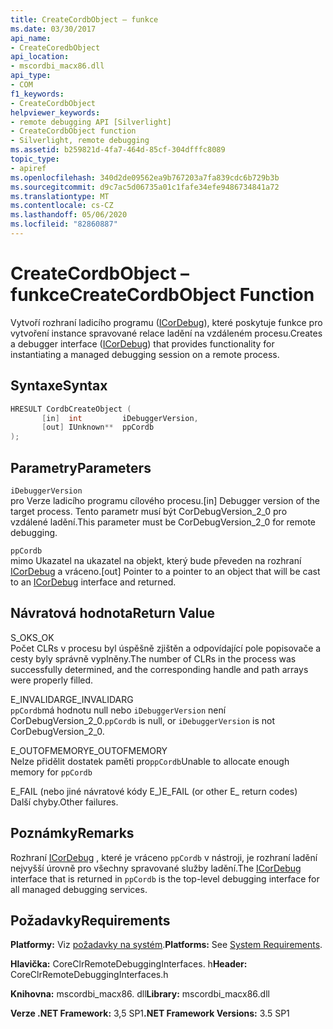 ```yaml
---
title: CreateCordbObject – funkce
ms.date: 03/30/2017
api_name:
- CreateCoredbObject
api_location:
- mscordbi_macx86.dll
api_type:
- COM
f1_keywords:
- CreateCordbObject
helpviewer_keywords:
- remote debugging API [Silverlight]
- CreateCordbObject function
- Silverlight, remote debugging
ms.assetid: b259821d-4fa7-464d-85cf-304dfffc8089
topic_type:
- apiref
ms.openlocfilehash: 340d2de09562ea9b767203a7fa839cdc6b729b3b
ms.sourcegitcommit: d9c7ac5d06735a01c1fafe34efe9486734841a72
ms.translationtype: MT
ms.contentlocale: cs-CZ
ms.lasthandoff: 05/06/2020
ms.locfileid: "82860887"
---
```

# <a name="createcordbobject-function"></a><span data-ttu-id="3f7b4-102">CreateCordbObject – funkce</span><span class="sxs-lookup"><span data-stu-id="3f7b4-102">CreateCordbObject Function</span></span>
<span data-ttu-id="3f7b4-103">Vytvoří rozhraní ladicího programu ([ICorDebug](icordebug-interface.md)), které poskytuje funkce pro vytvoření instance spravované relace ladění na vzdáleném procesu.</span><span class="sxs-lookup"><span data-stu-id="3f7b4-103">Creates a debugger interface ([ICorDebug](icordebug-interface.md)) that provides functionality for instantiating a managed debugging session on a remote process.</span></span>  
  
## <a name="syntax"></a><span data-ttu-id="3f7b4-104">Syntaxe</span><span class="sxs-lookup"><span data-stu-id="3f7b4-104">Syntax</span></span>  
  
```cpp  
HRESULT CordbCreateObject (  
       [in]  int         iDebuggerVersion,
       [out] IUnknown**  ppCordb  
);  
```  
  
## <a name="parameters"></a><span data-ttu-id="3f7b4-105">Parametry</span><span class="sxs-lookup"><span data-stu-id="3f7b4-105">Parameters</span></span>  
 `iDebuggerVersion`  
 <span data-ttu-id="3f7b4-106">pro Verze ladicího programu cílového procesu.</span><span class="sxs-lookup"><span data-stu-id="3f7b4-106">[in] Debugger version of the target process.</span></span> <span data-ttu-id="3f7b4-107">Tento parametr musí být CorDebugVersion_2_0 pro vzdálené ladění.</span><span class="sxs-lookup"><span data-stu-id="3f7b4-107">This parameter must be CorDebugVersion_2_0 for remote debugging.</span></span>  
  
 `ppCordb`  
 <span data-ttu-id="3f7b4-108">mimo Ukazatel na ukazatel na objekt, který bude převeden na rozhraní [ICorDebug](icordebug-interface.md) a vráceno.</span><span class="sxs-lookup"><span data-stu-id="3f7b4-108">[out] Pointer to a pointer to an object that will be cast to an [ICorDebug](icordebug-interface.md) interface and returned.</span></span>  
  
## <a name="return-value"></a><span data-ttu-id="3f7b4-109">Návratová hodnota</span><span class="sxs-lookup"><span data-stu-id="3f7b4-109">Return Value</span></span>  
 <span data-ttu-id="3f7b4-110">S_OK</span><span class="sxs-lookup"><span data-stu-id="3f7b4-110">S_OK</span></span>  
 <span data-ttu-id="3f7b4-111">Počet CLRs v procesu byl úspěšně zjištěn a odpovídající pole popisovače a cesty byly správně vyplněny.</span><span class="sxs-lookup"><span data-stu-id="3f7b4-111">The number of CLRs in the process was successfully determined, and the corresponding handle and path arrays were properly filled.</span></span>  
  
 <span data-ttu-id="3f7b4-112">E_INVALIDARG</span><span class="sxs-lookup"><span data-stu-id="3f7b4-112">E_INVALIDARG</span></span>  
 <span data-ttu-id="3f7b4-113">`ppCordb`má hodnotu null nebo `iDebuggerVersion` není CorDebugVersion_2_0.</span><span class="sxs-lookup"><span data-stu-id="3f7b4-113">`ppCordb` is null, or `iDebuggerVersion` is not CorDebugVersion_2_0.</span></span>  
  
 <span data-ttu-id="3f7b4-114">E_OUTOFMEMORY</span><span class="sxs-lookup"><span data-stu-id="3f7b4-114">E_OUTOFMEMORY</span></span>  
 <span data-ttu-id="3f7b4-115">Nelze přidělit dostatek paměti pro`ppCordb`</span><span class="sxs-lookup"><span data-stu-id="3f7b4-115">Unable to allocate enough memory for `ppCordb`</span></span>  
  
 <span data-ttu-id="3f7b4-116">E_FAIL (nebo jiné návratové kódy E_)</span><span class="sxs-lookup"><span data-stu-id="3f7b4-116">E_FAIL (or other E_ return codes)</span></span>  
 <span data-ttu-id="3f7b4-117">Další chyby.</span><span class="sxs-lookup"><span data-stu-id="3f7b4-117">Other failures.</span></span>  
  
## <a name="remarks"></a><span data-ttu-id="3f7b4-118">Poznámky</span><span class="sxs-lookup"><span data-stu-id="3f7b4-118">Remarks</span></span>  
 <span data-ttu-id="3f7b4-119">Rozhraní [ICorDebug](icordebug-interface.md) , které je vráceno `ppCordb` v nástroji, je rozhraní ladění nejvyšší úrovně pro všechny spravované služby ladění.</span><span class="sxs-lookup"><span data-stu-id="3f7b4-119">The [ICorDebug](icordebug-interface.md) interface that is returned in `ppCordb` is the top-level debugging interface for all managed debugging services.</span></span>  
  
## <a name="requirements"></a><span data-ttu-id="3f7b4-120">Požadavky</span><span class="sxs-lookup"><span data-stu-id="3f7b4-120">Requirements</span></span>  
 <span data-ttu-id="3f7b4-121">**Platformy:** Viz [požadavky na systém](../../get-started/system-requirements.md).</span><span class="sxs-lookup"><span data-stu-id="3f7b4-121">**Platforms:** See [System Requirements](../../get-started/system-requirements.md).</span></span>  
  
 <span data-ttu-id="3f7b4-122">**Hlavička:** CoreClrRemoteDebuggingInterfaces. h</span><span class="sxs-lookup"><span data-stu-id="3f7b4-122">**Header:** CoreClrRemoteDebuggingInterfaces.h</span></span>  
  
 <span data-ttu-id="3f7b4-123">**Knihovna:** mscordbi_macx86. dll</span><span class="sxs-lookup"><span data-stu-id="3f7b4-123">**Library:** mscordbi_macx86.dll</span></span>  
  
 <span data-ttu-id="3f7b4-124">**Verze .NET Framework:** 3,5 SP1</span><span class="sxs-lookup"><span data-stu-id="3f7b4-124">**.NET Framework Versions:** 3.5 SP1</span></span>
